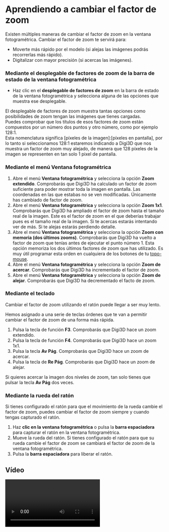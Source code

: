 # Aprendiendo a cambiar el factor de zoom

Existen múltiples maneras de cambiar el factor de zoom en la ventana fotogramétrica. Cambiar el factor de zoom te servirá para:

* Moverte más rápido por el modelo \(si alejas las imágenes podrás recorrerlas más rápido\).
* Digitalizar con mayor precisión \(si acercas las imágenes\).

### Mediante el desplegable de factores de zoom de la barra de estado de la ventana fotogramétrica

* Haz clic en el **desplegable de factores de zoom** en la barra de estado de la ventana fotogramétrica y selecciona alguna de las opciones que muestra ese desplegable.

El desplegable de factores de zoom muestra tantas opciones como posibilidades de zoom tengan las imágenes que tienes cargadas.  
Puedes comprobar que los títulos de esos factores de zoom están compuestos por un número dos puntos y otro número, como por ejemplo 128:1.  
Esta nomenclatura significa \[píxeles de la imagen\]:\[píxeles en pantalla\], por lo tanto si seleccionamos 128:1 estaremos indicando a Digi3D que nos muestra un factor de zoom muy alejado, de manera que 128 píxeles de la imagen se representen en tan solo 1 pixel de pantalla.

### Mediante el menú Ventana fotogramétrica

1. Abre el menú **Ventana fotogramétrica** y selecciona la opción **Zoom extendido**. Comprobarás que Digi3D ha calculado un factor de zoom suficiente para poder mostrar toda la imagen en pantalla. Las coordenadas en las que estabas no se ven modificadas. Únicamente has cambiado de factor de zoom.
2. Abre el menú **Ventana fotogramétrica** y selecciona la opción **Zoom 1x1**. Comprobarás que Digi3D ha ampliado el factor de zoom hasta el tamaño real de la imagen. Este es el factor de zoom en el que deberías trabajar pues es el tamaño real de la imagen. Si te acercas estarás intentando ver de más. Si te alejas estarás perdiendo detalle.
3. Abre el menú **Ventana fotogramétrica** y selecciona la opción **Zoom con memoria \(dos últimos zooms\)**. Comprobarás que Digi3D ha vuelto a factor de zoom que tenías antes de ejecutar el punto número 1. Esta opción memoriza los dos últimos factores de zoom que has utilizado. Es muy útil programar esta orden en cualquiera de los botones de tu [topo-mouse](cambiando-factor-zoom-ventana-foto.md).
4. Abre el menú **Ventana fotogramétrica** y selecciona la opción **Zoom de acercar**. Comprobarás que Digi3D ha incrementado el factor de zoom.
5. Abre el menú **Ventana fotogramétrica** y selecciona la opción **Zoom de alejar**. Comprobarás que Digi3D ha decrementado el facto de zoom.

### Mediante el teclado

Cambiar el factor de zoom utilizando el ratón puede llegar a ser muy lento.

Hemos asignado a una serie de teclas órdenes que te van a permitir cambiar el factor de zoom de una forma más rápida.

1. Pulsa la tecla de función **F3**. Comprobarás que Digi3D hace un zoom extendido.
2. Pulsa la tecla de función **F4**. Comprobarás que Digi3D hace un zoom 1x1.
3. Pulsa la tecla **Av Pág**. Comprobarás que Digi3D hace un zoom de acercar.
4. Pulsa la tecla de **Re Pág**. Comprobarás que Digi3D hace un zoom de alejar.

Si quieres acercar la imagen dos niveles de zoom, tan solo tienes que pulsar la tecla **Av Pág** dos veces.

### Mediante la rueda del ratón

Si tienes configurado el ratón para que el movimiento de la rueda cambie el factor de zoom, puedes cambiar el factor de zoom siempre y cuando tengas capturado el ratón.

1. Haz **clic en la ventana fotogramétrica** o pulsa la **barra espaciadora** para capturar el ratón en la ventana fotogramétrica.
2. Mueve la rueda del ratón. Si tienes configurado el ratón para que su rueda cambie el factor de zoom se cambiará el factor de zoom de la ventana fotogramétrica.
3. Pulsa la **barra espaciadora** para liberar el ratón.

## Vídeo

<video controls>
    <source src="https://digi21.blob.core.windows.net/videos-ayuda/Aprendiendo%20a%20cambiar%20el%20factor%20de%20zoom.mp4" type="video/mp4">
</video>


